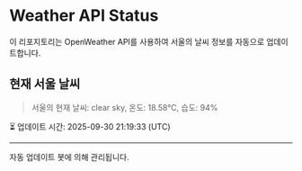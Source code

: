
# Weather API Status

이 리포지토리는 OpenWeather API를 사용하여 서울의 날씨 정보를 자동으로 업데이트합니다.

## 현재 서울 날씨
> 서울의 현재 날씨: clear sky, 온도: 18.58°C, 습도: 94%

⏳ 업데이트 시간: 2025-09-30 21:19:33 (UTC)

---
자동 업데이트 봇에 의해 관리됩니다.
